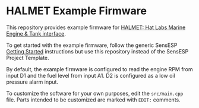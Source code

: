 # HALMET Example Firmware

This repository provides example firmware for [HALMET: Hat Labs Marine Engine & Tank interface](https://shop.hatlabs.fi/products/halmet).

To get started with the example firmware, follow the generic SensESP [Getting Started](https://signalk.org/SensESP/pages/getting_started/) instructions but use this repository instead of the SensESP Project Template.

By default, the example firmware is configured to read the engine RPM from input D1 and the fuel level from input A1. D2 is configured as a low oil pressure alarm input.

To customize the software for your own purposes, edit the `src/main.cpp` file.
Parts intended to be customized are marked with `EDIT:` comments.
